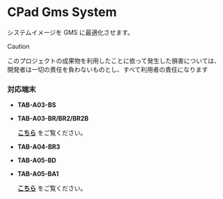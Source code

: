 # CPad Gms System

システムイメージを GMS に最適化させます。

> [!CAUTION]
> このプロジェクトの成果物を利用したことに依って発生した損害については、
> 開発者は一切の責任を負わないものとし、すべて利用者の責任になります

### 対応端末

- **TAB-A03-BS**
- **TAB-A03-BR/BR2/BR2B**

  [**こちら**](CT2.md) をご覧ください。

- **TAB-A04-BR3**
- **TAB-A05-BD**
- **TAB-A05-BA1**

  [**こちら**](CT3XZ.md) をご覧ください。
